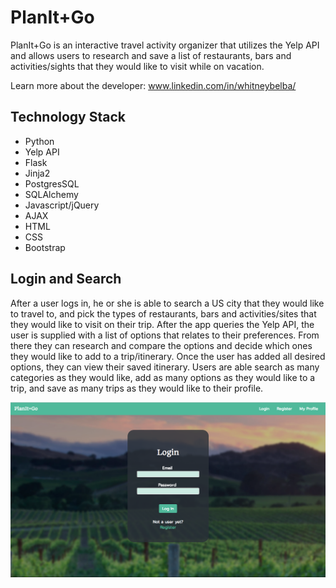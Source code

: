 # PlanIt+Go
PlanIt+Go is an interactive travel activity organizer that utilizes the Yelp API and allows users to research and save a list of restaurants, bars and activities/sights that they would like to visit while on vacation. 

Learn more about the developer: www.linkedin.com/in/whitneybelba/


## Technology Stack

* Python
* Yelp API
* Flask
* Jinja2
* PostgresSQL
* SQLAlchemy
* Javascript/jQuery
* AJAX
* HTML
* CSS
* Bootstrap

## Login and Search
After a user logs in, he or she is able to search a US city that they would like to travel to, and pick the types of restaurants, bars and activities/sites that they would like to visit on their trip. After the app queries the Yelp API, the user is supplied with a list of options that relates to their preferences.  From there they can research and compare the options and decide which ones they would like to add to a trip/itinerary. Once the user has added all desired options, they can view their saved itinerary. Users are able search as many categories as they would like, add as many options as they would like to a trip, and save as many trips as they would like to their profile. 

![alt text](/static/img/login_ss.png "Login Screen/Homepage")
